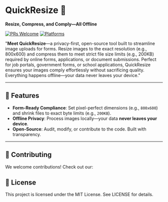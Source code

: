 # QuickResize 🔄  
**Resize, Compress, and Comply—All Offline**  

[![PRs Welcome](https://img.shields.io/badge/PRs-welcome-brightgreen)](CONTRIBUTING.md)
[![Platforms](https://img.shields.io/badge/Platforms-Android%20-success)]()

"**Meet QuickResize**—a privacy-first, open-source tool built to streamline image uploads for forms. Resize images to the exact resolution (e.g., 800x600) and compress them to meet strict file size limits (e.g., 200KB) required by online forms, applications, or document submissions. Perfect for job portals, government forms, or school applications, QuickResize ensures your images comply effortlessly without sacrificing quality. Everything happens offline—your data never leaves your device."


---

## 🚀 Features  
- **Form-Ready Compliance**: Set pixel-perfect dimensions (e.g., `800x600`) and shrink files to exact byte limits (e.g., `200KB`).  
- **Offline Privacy**: Process images locally—your data **never leaves your device**.  
- **Open-Source**: Audit, modify, or contribute to the code. Built with transparency.  

---

## 🤝 Contributing

We welcome contributions! Check out our:

## 📜 License

This project is licensed under the MIT License. See LICENSE for details.